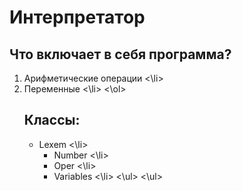 # Интерпретатор

## Что включает в себя программа?
<ol>
<li> Арифметические операции <\li>
<li> Переменные <\li>
<\ol>

## Классы:
<ul>
<li> Lexem <\li>
<ul>
<li> Number <\li>
<li> Oper <\li>
<li> Variables <\li>
<\ul>
<\ul>
